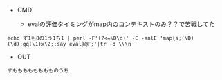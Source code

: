 - CMD

  - evalの評価タイミングがmap内のコンテキストのみ？？で苦戦してた
```
echo す1も8の1う1ち1 | perl -F'(?<=\D\d)' -C -anlE 'map{s;(\D)(\d);qq(\1)x\2;;say eval}@F;'|tr -d \\\n
```

- OUT

```
すもももももももものうち
```
